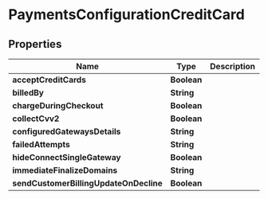 
# PaymentsConfigurationCreditCard

## Properties
Name | Type | Description | Notes
------------ | ------------- | ------------- | -------------
**acceptCreditCards** | **Boolean** |  |  [optional]
**billedBy** | **String** |  |  [optional]
**chargeDuringCheckout** | **Boolean** |  |  [optional]
**collectCvv2** | **Boolean** |  |  [optional]
**configuredGatewaysDetails** | **String** |  |  [optional]
**failedAttempts** | **String** |  |  [optional]
**hideConnectSingleGateway** | **Boolean** |  |  [optional]
**immediateFinalizeDomains** | **String** |  |  [optional]
**sendCustomerBillingUpdateOnDecline** | **Boolean** |  |  [optional]



